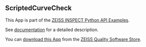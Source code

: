## ScriptedCurveCheck

This App is part of the [ZEISS INSPECT Python API Examples](https://zeissiqs.github.io/zeiss-inspect-addon-api/2025/python_examples/index.html).

See [documentation](https://github.com/ZEISS/zeiss-inspect-app-examples/blob/main/AppExamples/scripted_checks/ScriptedCurveCheck/doc/Documentation.md) for a detailed description.

You can [download this App](https://software-store.zeiss.com/products/apps/ScriptedCurveCheck) from the [ZEISS Quality Software Store](https://software-store.zeiss.com).
